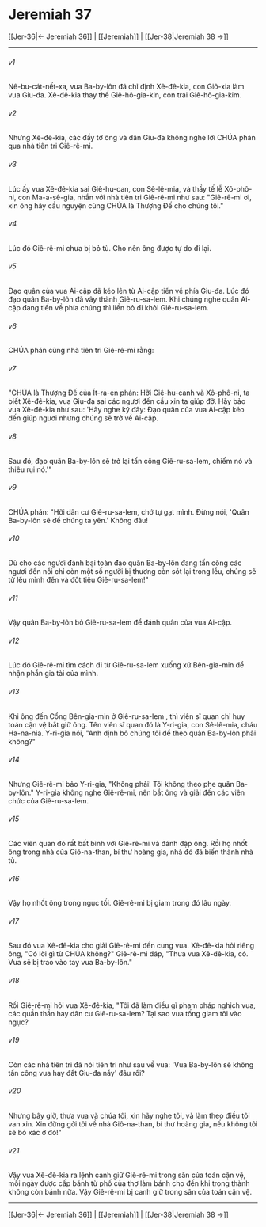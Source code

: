 # Jeremiah 37

[[Jer-36|← Jeremiah 36]] | [[Jeremiah]] | [[Jer-38|Jeremiah 38 →]]
***



###### v1 
Nê-bu-cát-nết-xa, vua Ba-by-lôn đã chỉ định Xê-đê-kia, con Giô-xia làm vua Giu-đa. Xê-đê-kia thay thế Giê-hô-gia-kin, con trai Giê-hô-gia-kim. 

###### v2 
Nhưng Xê-đê-kia, các đầy tớ ông và dân Giu-đa không nghe lời CHÚA phán qua nhà tiên tri Giê-rê-mi. 

###### v3 
Lúc ấy vua Xê-đê-kia sai Giê-hu-can, con Sê-lê-mia, và thầy tế lễ Xô-phô-ni, con Ma-a-sê-gia, nhắn với nhà tiên tri Giê-rê-mi như sau: "Giê-rê-mi ơi, xin ông hãy cầu nguyện cùng CHÚA là Thượng Đế cho chúng tôi." 

###### v4 
Lúc đó Giê-rê-mi chưa bị bỏ tù. Cho nên ông được tự do đi lại. 

###### v5 
Đạo quân của vua Ai-cập đã kéo lên từ Ai-cập tiến về phía Giu-đa. Lúc đó đạo quân Ba-by-lôn đã vây thành Giê-ru-sa-lem. Khi chúng nghe quân Ai-cập đang tiến về phía chúng thì liền bỏ đi khỏi Giê-ru-sa-lem. 

###### v6 
CHÚA phán cùng nhà tiên tri Giê-rê-mi rằng: 

###### v7 
"CHÚA là Thượng Đế của Ít-ra-en phán: Hỡi Giê-hu-canh và Xô-phô-ni, ta biết Xê-đê-kia, vua Giu-đa sai các ngươi đến cầu xin ta giúp đỡ. Hãy bảo vua Xê-đê-kia như sau: 'Hãy nghe kỹ đây: Đạo quân của vua Ai-cập kéo đến giúp ngươi nhưng chúng sẽ trở về Ai-cập. 

###### v8 
Sau đó, đạo quân Ba-by-lôn sẽ trở lại tấn công Giê-ru-sa-lem, chiếm nó và thiêu rụi nó.'" 

###### v9 
CHÚA phán: "Hỡi dân cư Giê-ru-sa-lem, chớ tự gạt mình. Đừng nói, 'Quân Ba-by-lôn sẽ để chúng ta yên.' Không đâu! 

###### v10 
Dù cho các ngươi đánh bại toàn đạo quân Ba-by-lôn đang tấn công các ngươi đến nỗi chỉ còn một số người bị thương còn sót lại trong lều, chúng sẽ từ lều mình đến và đốt tiêu Giê-ru-sa-lem!" 

###### v11 
Vậy quân Ba-by-lôn bỏ Giê-ru-sa-lem để đánh quân của vua Ai-cập. 

###### v12 
Lúc đó Giê-rê-mi tìm cách đi từ Giê-ru-sa-lem xuống xứ Bên-gia-min để nhận phần gia tài của mình. 

###### v13 
Khi ông đến Cổng Bên-gia-min ở Giê-ru-sa-lem , thì viên sĩ quan chỉ huy toán cận vệ bắt giữ ông. Tên viên sĩ quan đó là Y-ri-gia, con Sê-lê-mia, cháu Ha-na-nia. Y-ri-gia nói, "Anh định bỏ chúng tôi để theo quân Ba-by-lôn phải không?" 

###### v14 
Nhưng Giê-rê-mi bảo Y-ri-gia, "Không phải! Tôi không theo phe quân Ba-by-lôn." Y-ri-gia không nghe Giê-rê-mi, nên bắt ông và giải đến các viên chức của Giê-ru-sa-lem. 

###### v15 
Các viên quan đó rất bất bình với Giê-rê-mi và đánh đập ông. Rồi họ nhốt ông trong nhà của Giô-na-than, bí thư hoàng gia, nhà đó đã biến thành nhà tù. 

###### v16 
Vậy họ nhốt ông trong ngục tối. Giê-rê-mi bị giam trong đó lâu ngày. 

###### v17 
Sau đó vua Xê-đê-kia cho giải Giê-rê-mi đến cung vua. Xê-đê-kia hỏi riêng ông, "Có lời gì từ CHÚA không?" Giê-rê-mi đáp, "Thưa vua Xê-đê-kia, có. Vua sẽ bị trao vào tay vua Ba-by-lôn." 

###### v18 
Rồi Giê-rê-mi hỏi vua Xê-đê-kia, "Tôi đã làm điều gì phạm pháp nghịch vua, các quần thần hay dân cư Giê-ru-sa-lem? Tại sao vua tống giam tôi vào ngục? 

###### v19 
Còn các nhà tiên tri đã nói tiên tri như sau về vua: 'Vua Ba-by-lôn sẽ không tấn công vua hay đất Giu-đa nầy' đâu rồi? 

###### v20 
Nhưng bây giờ, thưa vua và chúa tôi, xin hãy nghe tôi, và làm theo điều tôi van xin. Xin đừng gởi tôi về nhà Giô-na-than, bí thư hoàng gia, nếu không tôi sẽ bỏ xác ở đó!" 

###### v21 
Vậy vua Xê-đê-kia ra lệnh canh giữ Giê-rê-mi trong sân của toán cận vệ, mỗi ngày được cấp bánh từ phố của thợ làm bánh cho đến khi trong thành không còn bánh nữa. Vậy Giê-rê-mi bị canh giữ trong sân của toán cận vệ.

***
[[Jer-36|← Jeremiah 36]] | [[Jeremiah]] | [[Jer-38|Jeremiah 38 →]]
